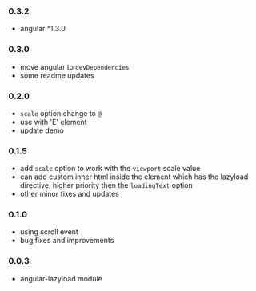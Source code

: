 ### 0.3.2

- angular ^1.3.0

### 0.3.0

- move angular to `devDependencies`
- some readme updates

### 0.2.0

- `scale` option change to `@`
- use with 'E' element
- update demo

### 0.1.5

- add `scale` option to work with the `viewport` scale value
- can add custom inner html inside the element which has the lazyload directive, higher priority then the `loadingText` option
- other minor fixes and updates

### 0.1.0

- using scroll event
- bug fixes and improvements

### 0.0.3

- angular-lazyload module
